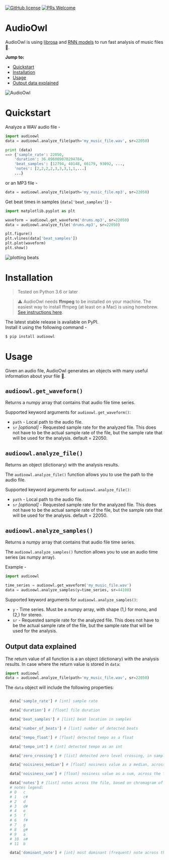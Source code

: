 
[![GitHub license](https://img.shields.io/github/license/Naereen/StrapDown.js.svg)](https://github.com/Naereen/StrapDown.js/blob/master/LICENSE)
[![PRs Welcome](https://img.shields.io/badge/PRs-welcome-brightgreen.svg?style=flat-square)](http://makeapullrequest.com)

# AudioOwl
AudioOwl is using [librosa](https://librosa.github.io/librosa/index.html) and [RNN models](http://madmom.readthedocs.io/en/latest/index.html) to run fast analysis of music files 🎸.

**Jump to:**
- [Quickstart](https://github.com/dodiku/AudioOwl#quickstart)
- [Installation](https://github.com/dodiku/AudioOwl#installation)
- [Usage](https://github.com/dodiku/AudioOwl#usage)
- [Output data explained](https://github.com/dodiku/AudioOwl#output-data-explained)


![AudioOwl](Images/AudioOwl.png)

# Quickstart
Analyze a WAV audio file -
```python
import audioowl
data = audioowl.analyze_file(path='my_music_file.wav', sr=22050)

print (data)
==> {'sample_rate': 22050,
    'duration': 36.096009070294784,
    'beat_samples': [12794, 40148, 66179, 93092, ...,
    'notes': [2,2,2,2,3,3,3,1,1,...]
    ...}
```

or an MP3 file -
```python
data = audioowl.analyze_file(path='my_music_file.mp3', sr=22050)
```

Get beat times in samples (``data['beat_samples']``) -
```python
import matplotlib.pyplot as plt

waveform = audioowl.get_waveform('drums.mp3', sr=22050)
data = audioowl.analyze_file('drums.mp3', sr=22050)

plt.figure()
plt.vlines(data['beat_samples'])
plt.plot(waveform)
plt.show()
```
![plotting beats](images/plot_drums_beats.png)

# Installation
> Tested on Python 3.6 or later


> ⚠️ AudioOwl needs **ffmpeg** to be installed on your machine.
> The easiest way to install ffmpeg (at least on a Mac) is using homebrew. [See instructions here](https://gist.github.com/clayton/6196167).

The latest stable release is available on PyPI.  
Install it using the following command -

```bash
$ pip install audioowl
```

# Usage
Given an audio file, AudioOwl generates an objects with many useful information about your file 💪.

## ``audioowl.get_waveform()``
Returns a numpy array that contains that audio file time series.  

Supported keyword arguments for ``audioowl.get_waveform()``:
- ``path`` - Local path to the audio file.
- ``sr`` *[optional]* - Requested sample rate for the analyzed file. This does not have to be the actual sample rate of the file, but the sample rate that will be used for the analysis. default = 22050.

## ``audioowl.analyze_file()``
Returns an object (dictionary) with the analysis results.  

The ``audioowl.analyze_file()`` function allows you to use the path to the audio file.


Supported keyword arguments for ``audioowl.analyze_file()``:
- ``path`` - Local path to the audio file.
- ``sr`` *[optional]* - Requested sample rate for the analyzed file. This does not have to be the actual sample rate of the file, but the sample rate that will be used for the analysis. default = 22050.

## ``audioowl.analyze_samples()``
Returns a numpy array that contains that audio file time series.  

The ``audioowl.analyze_samples()`` function allows you to use an audio time series (as numpy array).

Example -

```python
import audioowl

time_series = audioowl.get_waveform('my_music_file.wav')
data = audioowl.analyze_samples(y=time_series, sr=44100)
```
Supported keyword arguments for ``audioowl.analyze_samples()``:
- ``y`` - Time series. Must be a numpy array, with shape (1,) for mono, and (2,) for stereo.
- ``sr`` - Requested sample rate for the analyzed file. This does not have to be the actual sample rate of the file, but the sample rate that will be used for the analysis.

## Output data explained
The return value of all function is a an object (dictionary) with the analysis results.
In case where the return value is stored in ``data``:
```python
import audioowl
data = audioowl.analyze_file(path='my_music_file.wav', sr=22050)
```
The ``data`` object will include the following properties:

```python

  data['sample_rate'] # [int] sample rate

  data['duration'] # [float] file duration

  data['beat_samples'] # [list] beat location in samples

  data['number_of_beats'] # [list] number of detected beats

  data['tempo_float'] # [float] detected tempo as a float

  data['tempo_int'] # [int] detected tempo as an int

  data['zero_crossing'] # [list] detected zero level crossing, in samples detected

  data['noisiness_median'] # [float] nosiness value as a median, across the file

  data['noisiness_sum'] # [float] nosiness value as a sum, across the file

  data['notes'] # [list] notes across the file, based on chromagram of hop_length=512 samples.
  # notes legend:
  # 0   c
  # 1   c#
  # 2   d
  # 3   d#
  # 4   e
  # 5   f
  # 6   f#
  # 7   g
  # 8   g#
  # 9   a
  # 10  a#
  # 11  b

  data['dominant_note'] # [int] most dominant (frequent) note across the file

```
